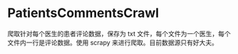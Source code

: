 # PatientsCommentsCrawl
爬取针对每个医生的患者评论数据，保存为 txt 文件，每个文件为一个医生，每个文件内一行是评论数据。使用 scrapy 来进行爬取。目前数据源只有好大夫。
